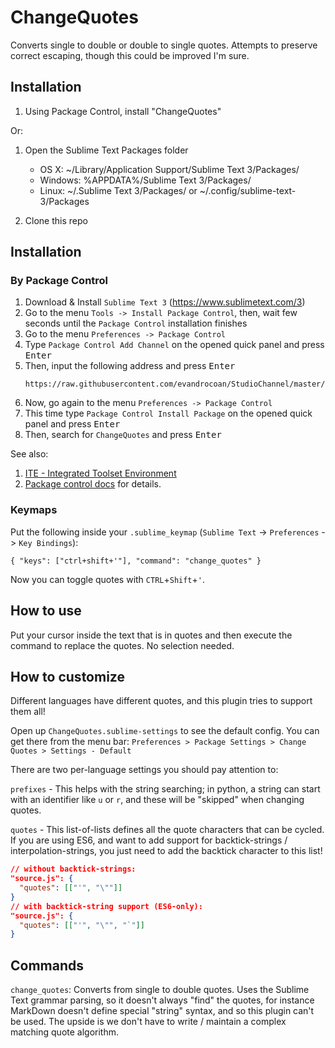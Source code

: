 ChangeQuotes
============

Converts single to double or double to single quotes.  Attempts to preserve correct escaping, though this could be improved I'm sure.

Installation
------------

1. Using Package Control, install "ChangeQuotes"

Or:

1. Open the Sublime Text Packages folder
    - OS X: ~/Library/Application Support/Sublime Text 3/Packages/
    - Windows: %APPDATA%/Sublime Text 3/Packages/
    - Linux: ~/.Sublime Text 3/Packages/ or ~/.config/sublime-text-3/Packages

2. Clone this repo


## Installation

### By Package Control

1. Download & Install `Sublime Text 3` (https://www.sublimetext.com/3)
1. Go to the menu `Tools -> Install Package Control`, then,
   wait few seconds until the `Package Control` installation finishes
1. Go to the menu `Preferences -> Package Control`
1. Type `Package Control Add Channel` on the opened quick panel and press <kbd>Enter</kbd>
1. Then, input the following address and press <kbd>Enter</kbd>
   ```
   https://raw.githubusercontent.com/evandrocoan/StudioChannel/master/channel.json
   ```
1. Now, go again to the menu `Preferences -> Package Control`
1. This time type `Package Control Install Package` on the opened quick panel and press <kbd>Enter</kbd>
1. Then, search for `ChangeQuotes` and press <kbd>Enter</kbd>

See also:
1. [ITE - Integrated Toolset Environment](https://github.com/evandrocoan/ITE)
1. [Package control docs](https://packagecontrol.io/docs/usage) for details.


### Keymaps
Put the following inside your `.sublime_keymap` (`Sublime Text` -> `Preferences` -> `Key Bindings`):

`{ "keys": ["ctrl+shift+'"], "command": "change_quotes" }`

Now you can toggle quotes with `CTRL`+`Shift`+`'`.

How to use
----------

Put your cursor inside the text that is in quotes and then execute the command to replace the quotes. No selection needed.

How to customize
----------------

Different languages have different quotes, and this plugin tries to support them all!

Open up `ChangeQuotes.sublime-settings` to see the default config.  You can get
there from the menu bar:
```Preferences > Package Settings > Change Quotes > Settings - Default```

There are two per-language settings you should pay attention to:

`prefixes` - This helps with the string searching; in python, a string can start
with an identifier like `u` or `r`, and these will be "skipped" when changing
quotes.

`quotes` - This list-of-lists defines all the quote characters that can be
cycled.  If you are using ES6, and want to add support for backtick-strings /
interpolation-strings, you just need to add the backtick character to this list!

```json
// without backtick-strings:
"source.js": {
  "quotes": [["'", "\""]]
}
// with backtick-string support (ES6-only):
"source.js": {
  "quotes": [["'", "\"", "`"]]
}
```

Commands
--------

`change_quotes`: Converts from single to double quotes.  Uses the Sublime Text
grammar parsing, so it doesn't always "find" the quotes, for instance MarkDown
doesn't define special "string" syntax, and so this plugin can't be used.  The
upside is we don't have to write / maintain a complex matching quote algorithm.
